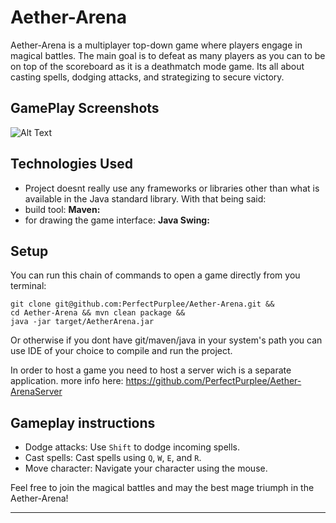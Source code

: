 # Aether-Arena

Aether-Arena is a multiplayer top-down game where players engage in magical battles. The main goal is to defeat as many players as you can to be on top of the scoreboard as it is a deathmatch mode game. Its all about casting spells, dodging attacks, and strategizing to secure victory.

## GamePlay Screenshots

![Alt Text](previewGif.gif)

## Technologies Used
- Project doesnt really use any frameworks or libraries other than what is available in the Java standard library.
  With that being said:
- build tool: **Maven:** 
- for drawing the game interface: **Java Swing:**

## Setup
You can run this chain of commands to open a game directly from you terminal:
```
git clone git@github.com:PerfectPurplee/Aether-Arena.git && 
cd Aether-Arena && mvn clean package && 
java -jar target/AetherArena.jar

```
Or otherwise if you dont have git/maven/java in your system's path you can use IDE of your choice to compile and run the project.

In order to host a game you need to host a server wich is a separate application. more info here: https://github.com/PerfectPurplee/Aether-ArenaServer

## Gameplay instructions

- Dodge attacks: Use `Shift` to dodge incoming spells.
- Cast spells: Cast spells using `Q`, `W`, `E`, and `R`.
- Move character: Navigate your character using the mouse.

Feel free to join the magical battles and may the best mage triumph in the Aether-Arena!

---
